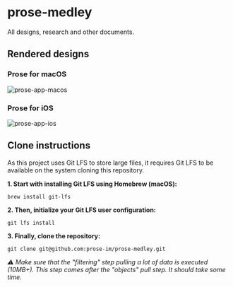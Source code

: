 # prose-medley

All designs, research and other documents.

## Rendered designs

### Prose for macOS

![prose-app-macos](./renders/designs/prose-app-macos/preview.jpg)

### Prose for iOS

![prose-app-ios](./renders/designs/prose-app-ios/preview.jpg)

## Clone instructions

As this project uses Git LFS to store large files, it requires Git LFS to be available on the system cloning this repository.

**1. Start with installing Git LFS using Homebrew (macOS):**

`brew install git-lfs`

**2. Then, initialize your Git LFS user configuration:**

`git lfs install`

**3. Finally, clone the repository:**

`git clone git@github.com:prose-im/prose-medley.git`

_⚠️ Make sure that the "filtering" step pulling a lot of data is executed (10MB+). This step comes after the "objects" pull step. It should take some time._
